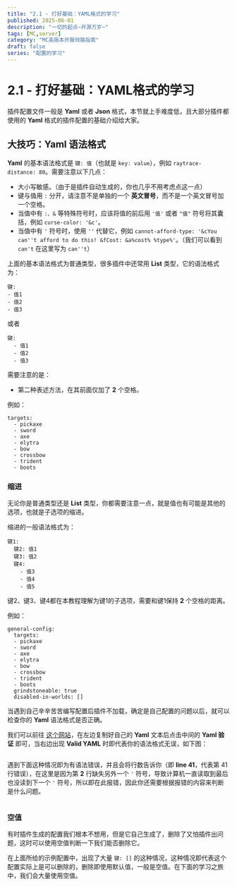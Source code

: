 ```yaml
---
title: "2.1 - 打好基础：YAML格式的学习"
published: 2025-06-01
description: "一切的起点~开源万岁~"
tags: [MC,server]
category: "MC高版本开服领路指南"
draft: false
series: "配置的学习"
---
```


# 2.1 - 打好基础：YAML格式的学习

插件配置文件一般是 **Yaml** 或者 **Json** 格式，本节就上手难度低，且大部分插件都使用的 **Yaml** 格式的插件配置的基础介绍给大家。

## 大技巧：Yaml 语法格式

**Yaml** 的基本语法格式是 `键: 值`（也就是 `key: value`），例如 `raytrace-distance: 80`。需要注意以下几点：

* 大小写敏感。（由于是插件自动生成的，你也几乎不用考虑点这一点）
* 键与值用 `:` 分开，请注意不是单独的一个 **英文冒号**，而不是一个英文冒号加一个空格。
* 当值中有 `:、&` 等特殊符号时，应该将值的前后用 `'值'` 或者 `"值"` 符号将其囊括，例如 `curse-color: '&c'`。
* 当值中有 `'` 符号时，使用 `''` 代替它，例如 `cannot-afford-type: '&cYou can''t afford to do this! &fCost: &a%cost% %type%'`。（我们可以看到 `can't` 在这里写为 `can''t`）

上面的基本语法格式为普通类型，很多插件中还常用 **List** 类型，它的语法格式为：

```
键:
- 值1
- 值2
- 值3
```

或者

```
键:
  - 值1
  - 值2
  - 值3
```

需要注意的是：

* 第二种表述方法，在其前面仅加了 **2** 个空格。

例如：

```
targets:
  - pickaxe
  - sword
  - axe
  - elytra
  - bow
  - crossbow
  - trident
  - boots
```

### 缩进

无论你是普通类型还是 **List** 类型，你都需要注意一点，就是值也有可能是其他的选项，也就是子选项的缩进。

缩进的一般语法格式为：

```
键1:
  键2: 值1
  键3: 值2
  键4: 
    - 值3
    - 值4
    - 值5
```

键2、键3、键4都在本教程理解为键1的子选项，需要和键1保持 **2** 个空格的距离。

例如：

```
general-config:
  targets:
  - pickaxe
  - sword
  - axe
  - elytra
  - bow
  - crossbow
  - trident
  - boots
  grindstoneable: true
  disabled-in-worlds: []
```

当遇到自己辛辛苦苦编写配置后插件不加载，确定是自己配置的问题以后，就可以检查你的 **Yaml** 语法格式是否正确。

我们可以前往 [这个网站](https://verytoolz.com/yaml-validator.html)，在左边复制好自己的 **Yaml** 文本后点击中间的 **Yaml 验证** 即可，当右边出现 **Valid YAML** 时即代表你的语法格式无误，如下图：

<figure><img src="https://400373137-files.gitbook.io/~/files/v0/b/gitbook-x-prod.appspot.com/o/spaces%2FFlP4xP4pRQ4Bt9AMcMkX%2Fuploads%2Fh4UyImadsBbhdTxdId4r%2F%E5%B1%8F%E5%B9%95%E6%88%AA%E5%9B%BE%202022-07-25%20084733.png?alt=media&#x26;token=c04bfd28-2897-495d-bfb5-12ba84b11ecf" alt=""><figcaption></figcaption></figure>

遇到下面这种情况即为有语法错误，并且会将行数告诉你（即 **line 41**，代表第 41 行错误），在这里是因为第 **2** 行缺失另外一个 `'` 符号，导致计算机一直读取到最后也没读到下一个 `'` 符号，所以即在此报错，因此你还需要根据报错的内容来判断是什么问题。

<figure><img src="https://400373137-files.gitbook.io/~/files/v0/b/gitbook-x-prod.appspot.com/o/spaces%2FFlP4xP4pRQ4Bt9AMcMkX%2Fuploads%2FuyO3AlkN24hByUaoXkQm%2F%E5%B1%8F%E5%B9%95%E6%88%AA%E5%9B%BE%202022-07-25%20084856.png?alt=media&#x26;token=1e6603bd-32f7-4cca-a233-ddd53c85f1c6" alt=""><figcaption></figcaption></figure>

### 空值

有时插件生成的配置我们根本不想用，但是它自己生成了，删除了又怕插件出问题，这时可以使用空值判断一下我们能否删除它。

在上面所给的示例配置中，出现了大量 `键: []` 的这种情况，这种情况即代表这个配置实际上是可以删除的，删除即使用默认值，一般是空值。在下面的学习之旅中，我们会大量使用空值。
